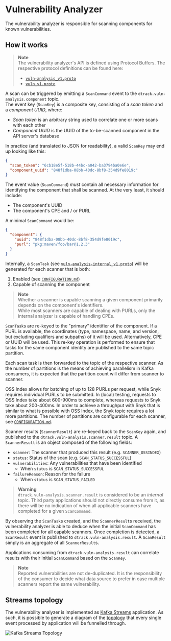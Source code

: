 # Vulnerability Analyzer

The vulnerability analyzer is responsible for scanning components for known vulnerabilities.

## How it works

> **Note**  
> The vulnerability analyzer's API is defined using Protocol Buffers.
> The respective protocol definitions can be found here:
> * [`vuln-analysis_v1.proto`](../proto/src/main/proto/vuln-analysis_v1.proto)
> * [`vuln_v1.proto`](../proto/src/main/proto/vuln_v1.proto)

A scan can be triggered by emitting a `ScanCommand` event to the `dtrack.vuln-analysis.component` topic.  
The event key (`ScanKey`) is a composite key, consisting of a *scan token* and a *component UUID*, where:

* *Scan token* is an arbitrary string used to correlate one or more scans with each other
* *Component UUID* is the UUID of the to-be-scanned component in the API server's database

In practice (and translated to JSON for readability), a valid `ScanKey` may end up looking like this:

```json
{
  "scan_token": "6cb18e5f-518b-44bc-a042-ba3794ba0e6e",
  "component_uuid": "848f1dba-08bb-40dc-8bf8-354d9fe8019c"
}
```

The event value (`ScanCommand`) *must* contain all necessary information for identifying the component that shall be scanned.
At the very least, it should include:

* The component's UUID
* The component's CPE and / or PURL

A minimal `ScanCommand` would be:

```json
{
  "component": {
    "uuid": "848f1dba-08bb-40dc-8bf8-354d9fe8019c",
    "purl": "pkg:maven/foo/bar@1.2.3"
  }
}
```

Internally, a `ScanTask` (see [`vuln-analysis-internal_v1.proto`](../proto/src/main/proto/vuln-analysis-internal_v1.proto)) 
will be generated for each scanner that is both:

1. Enabled (see [`CONFIGURATION.md`])
2. Capable of scanning the component

> **Note**  
> Whether a scanner is capable scanning a given component primarily depends on the component's identifiers.   
> While most scanners are capable of dealing with PURLs, only the internal analyzer is capable of handling CPEs.

`ScanTask`s are re-keyed to the "primary" identifier of the component. If a PURL is available, the coordinates
(type, namespace, name, and version, but excluding qualifiers and subpaths) of it will be used. Alternatively, 
CPE or UUID will be used. This re-key operation is performed to ensure that tasks for the same component identity
are published to the same topic partition.

Each scan task is then forwarded to the topic of the respective scanner. As the number of partitions is the means of
achieving parallelism in Kafka consumers, it is expected that the partition count will differ from scanner to scanner.

OSS Index allows for batching of up to 128 PURLs per request, while Snyk requires individual PURLs to be submitted.
In (local) testing, requests to OSS Index take about 600-900ms to complete, whereas requests to Snyk take about 200-400ms.
In order to achieve a throughput with Snyk that is similar to what is possible with OSS Index, the Snyk topic requires
a lot more partitions. The number of partitions are configurable for each scanner, see [`CONFIGURATION.md`].

Scanner results (`ScannerResult`) are re-keyed back to the `ScanKey` again, and published to
the `dtrack.vuln-analysis.scanner.result` topic. A `ScannerResult` is an object composed of the following fields:

* `scanner`: The scanner that produced this result (e.g. `SCANNER_OSSINDEX`)
* `status`: Status of the scan (e.g. `SCAN_STATUS_SUCCESSFUL`)
* `vulnerabilities`: Any vulnerabilities that have been identified
  * When `status` is `SCAN_STATUS_SUCCESSFUL`
* `failureReason`: Reason for the failure
  * When `status` is `SCAN_STATUS_FAILED`

> **Warning**  
> `dtrack.vuln-analysis.scanner.result` is considered to be an *internal* topic. Third party applications should not
> directly consume from it, as there will be no indication of when all applicable scanners have completed for a given
> `ScanCommand`.

By observing the `ScanTask`s created, and the `ScannerResult`s received, the vulnerability analyzer is able 
to deduce when the initial `ScanCommand` has been completed for all capable scanners. Once completion is detected, 
a `ScanResult` event is published to `dtrack.vuln-analysis.result`. A `ScanResult` simply is an aggregate of
all `ScannerResult`s.

Applications consuming from `dtrack.vuln-analysis.result` can correlate results with their initial `ScanCommand`
based on the `ScanKey`.

> **Note**  
> Reported vulnerabilities are not de-duplicated. It is the responsibility of the consumer to decide what data
> source to prefer in case multiple scanners report the same vulnerability. 

## Streams topology

The vulnerability analyzer is implemented as [Kafka Streams] application. As such, it is possible to generate a diagram
of the [topology] that every single event processed by application will be funnelled through.

![Kafka Streams Topology](../docs/vuln-analyzer_topology.png)

[`CONFIGURATION.md`]: ../CONFIGURATION.md
[Kafka Streams]: https://kafka.apache.org/33/documentation/streams/core-concepts
[topology]: https://kafka.apache.org/33/documentation/streams/core-concepts#streams_topology